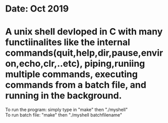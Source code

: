 # Date: Oct 2019 
# A unix shell devloped in C with many functiinalites like the internal commands(quit,help,dir,pause,environ,echo,clr,..etc), piping,runiing multiple commands, executing commands from a batch file, and running in the background.
 To run the program: simply type in "make" then "./myshell"  <br />
 To run batch file: "make" then "./myshell batchfilename"
